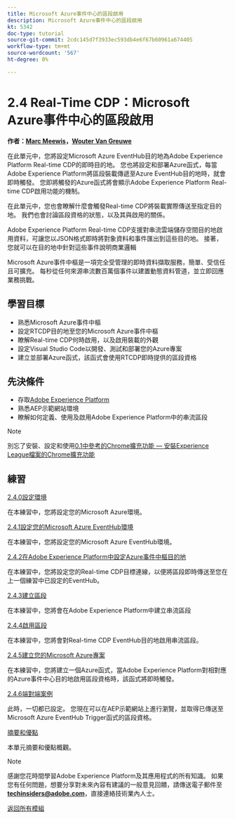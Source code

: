 ```yaml
---
title: Microsoft Azure事件中心的區段啟用
description: Microsoft Azure事件中心的區段啟用
kt: 5342
doc-type: tutorial
source-git-commit: 2cdc145d7f3933ec593db4e6f67b60961a674405
workflow-type: tm+mt
source-wordcount: '567'
ht-degree: 0%

---
```


# 2.4 Real-Time CDP：Microsoft Azure事件中心的區段啟用

**作者：[Marc Meewis](https://www.linkedin.com/in/marcmeewis/)，[Wouter Van Greuwe](https://www.linkedin.com/in/woutervangeluwe/)**

在此單元中，您將設定Microsoft Azure EventHub目的地為Adobe Experience Platform Real-time CDP的即時目的地。 您也將設定和部署Azure函式，每當Adobe Experience Platform將區段裝載傳遞至Azure EventHub目的地時，就會即時觸發。 您即將觸發的Azure函式將會顯示Adobe Experience Platform Real-time CDP啟用功能的機制。

在此單元中，您也會瞭解什麼會觸發Real-time CDP將裝載實際傳送至指定目的地。 我們也會討論區段資格的狀態，以及其與啟用的關係。

Adobe Experience Platform Real-time CDP支援對串流雲端儲存空間目的地啟用資料，可讓您以JSON格式即時將對象資料和事件匯出到這些目的地。 接著，您就可以在目的地中針對這些事件說明商業邏輯

Microsoft Azure事件中樞是一項完全受管理的即時資料擷取服務，簡單、受信任且可擴充。 每秒從任何來源串流數百萬個事件以建置動態資料管道，並立即回應業務挑戰。

## 學習目標

- 熟悉Microsoft Azure事件中樞
- 設定RTCDP目的地至您的Microsoft Azure事件中樞
- 瞭解Real-time CDP何時啟用，以及啟用裝載的外觀
- 設定Visual Studio Code以開發、測試和部署您的Azure專案
- 建立並部署Azure函式，該函式會使用RTCDP即時提供的區段資格

## 先決條件

- 存取[Adobe Experience Platform](https://experience.adobe.com/platform)
- 熟悉AEP示範網站環境
- 瞭解如何定義、使用及啟用Adobe Experience Platform中的串流區段

>[!NOTE]
>
>別忘了安裝、設定和使用[0.1中參考的Chrome擴充功能 — 安裝Experience League檔案的Chrome擴充功能](../../gettingstarted/gettingstarted/ex1.md)

## 練習

[2.4.0設定環境](./ex0.md)

在本練習中，您將設定您的Microsoft Azure環境。

[2.4.1設定您的Microsoft Azure EventHub環境](./ex1.md)

在本練習中，您將設定您的Microsoft Azure EventHub環境。

[2.4.2在Adobe Experience Platform中設定Azure事件中樞目的地](./ex2.md)

在本練習中，您將設定您的Real-time CDP目標連線，以便將區段即時傳送至您在上一個練習中已設定的EventHub。

[2.4.3建立區段](./ex3.md)

在本練習中，您將會在Adobe Experience Platform中建立串流區段

[2.4.4啟用區段](./ex4.md)

在本練習中，您將會對Real-time CDP EventHub目的地啟用串流區段。

[2.4.5建立您的Microsoft Azure專案](./ex5.md)

在本練習中，您將建立一個Azure函式，當Adobe Experience Platform對相對應的Azure事件中心目的地啟用區段資格時，該函式將即時觸發。

[2.4.6端對端案例](./ex6.md)

此時，一切都已設定。 您現在可以在AEP示範網站上進行瀏覽，並取得已傳送至Microsoft Azure EventHub Trigger函式的區段資格。

[摘要和優點](./summary.md)

本單元摘要和優點概觀。

>[!NOTE]
>
>感謝您花時間學習Adobe Experience Platform及其應用程式的所有知識。 如果您有任何問題，想要分享對未來內容有建議的一般意見回饋，請傳送電子郵件至&#x200B;**techinsiders@adobe.com**，直接連絡技術業內人士。

[返回所有模組](../../../overview.md)
